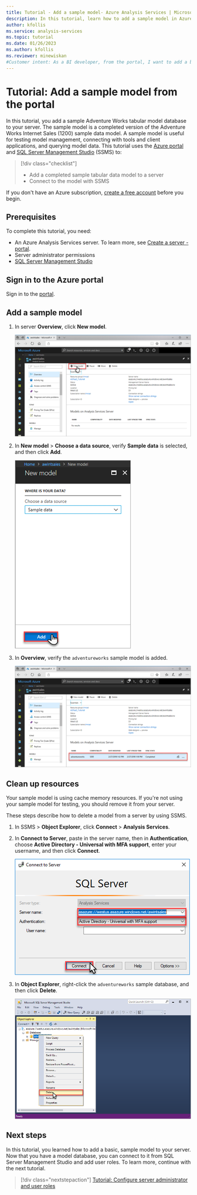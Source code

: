 ```yaml
---
title: Tutorial - Add a sample model- Azure Analysis Services | Microsoft Docs
description: In this tutorial, learn how to add a sample model in Azure Analysis Services.
author: kfollis
ms.service: analysis-services
ms.topic: tutorial
ms.date: 01/26/2023
ms.author: kfollis
ms.reviewer: minewiskan
#Customer intent: As a BI developer, from the portal, I want to add a basic sample model database to my server for testing tool and client connections and queries.
---
```

# Tutorial: Add a sample model from the portal

In this tutorial, you add a sample Adventure Works tabular model database to your server. The sample model is a completed version of the Adventure Works Internet Sales (1200) sample data model. A sample model is useful for testing model management, connecting with tools and client applications, and querying model data. This tutorial uses the [Azure portal](https://portal.azure.com) and [SQL Server Management Studio](/sql/ssms/download-sql-server-management-studio-ssms) (SSMS) to: 

> [!div class="checklist"]
> * Add a completed sample tabular data model to a server 
> * Connect to the model with SSMS

If you don't have an Azure subscription, [create a free account](https://azure.microsoft.com/free/) before you begin.

## Prerequisites

To complete this tutorial, you need:

- An Azure Analysis Services server. To learn more, see [Create a server - portal](analysis-services-create-server.md).
- Server administrator permissions
- [SQL Server Management Studio](/sql/ssms/download-sql-server-management-studio-ssms)


## Sign in to the Azure portal

Sign in to the [portal](https://portal.azure.com/).

## Add a sample model

1. In server **Overview**, click **New model**.

    ![Screen showing New model button.](./media/analysis-services-create-sample-model/aas-create-sample-new-model.png)

2. In **New model** > **Choose a data source**,  verify **Sample data** is selected, and then click **Add**.

    ![Screen showing New model dialog.](./media/analysis-services-create-sample-model/aas-create-sample-data.png)

3. In **Overview**, verify the `adventureworks` sample model is added.

    ![Screen showing new model on the server.](./media/analysis-services-create-sample-model/aas-create-sample-verify.png)


## Clean up resources

Your sample model is using cache memory resources. If you're not using your sample model for testing, you should remove it from your server.

These steps describe how to delete a model from a server by using SSMS.

1. In SSMS > **Object Explorer**, click **Connect** > **Analysis Services**.

2. In **Connect to Server**, paste in the server name, then in **Authentication**, choose **Active Directory - Universal with MFA support**, enter your username, and then click **Connect**.

    ![Sign in](./media/analysis-services-create-sample-model/aas-create-sample-cleanup-signin.png)

3. In **Object Explorer**, right-click the `adventureworks` sample database, and then click **Delete**.

    ![Delete sample database](./media/analysis-services-create-sample-model/aas-create-sample-cleanup-delete.png)

## Next steps 

In this tutorial, you learned how to add a basic, sample model to your server. Now that you have a model database, you can connect to it from SQL Server Management Studio and add user roles. To learn more, continue with the next tutorial.

> [!div class="nextstepaction"]
> [Tutorial: Configure server administrator and user roles](tutorials/analysis-services-tutorial-roles.md)